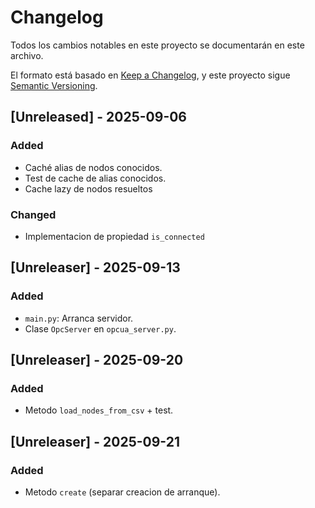 # Changelog
Todos los cambios notables en este proyecto se documentarán en este archivo.

El formato está basado en [Keep a Changelog](https://keepachangelog.com/es-ES/1.1.0/),
y este proyecto sigue [Semantic Versioning](https://semver.org/spec/v2.0.0.html).

## [Unreleased] - 2025-09-06
### Added
- Caché alias de nodos conocidos.
- Test de cache de alias conocidos.
- Cache lazy de nodos resueltos

### Changed
- Implementacion de propiedad ``is_connected``

## [Unreleaser] - 2025-09-13
### Added
- ``main.py``: Arranca servidor.
- Clase ``OpcServer`` en ``opcua_server.py``.

## [Unreleaser] - 2025-09-20
### Added
- Metodo ``load_nodes_from_csv`` + test.

## [Unreleaser] - 2025-09-21
### Added
- Metodo ``create`` (separar creacion de arranque).
